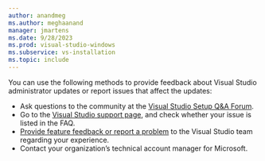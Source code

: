 ```yaml
---
author: anandmeg
ms.author: meghaanand
manager: jmartens
ms.date: 9/28/2023
ms.prod: visual-studio-windows
ms.subservice: vs-installation
ms.topic: include
---
```

You can use the following methods to provide feedback about Visual Studio administrator updates or report issues that affect the updates:

* Ask questions to the community at the [Visual Studio Setup Q&A Forum](/answers/topics/vs-setup.html).
* Go to the [Visual Studio support page](https://visualstudio.microsoft.com/vs/support/), and check whether your issue is listed in the FAQ.
* [Provide feature feedback or report a problem](https://aka.ms/vs/wsus/feedback) to the Visual Studio team regarding your experience.
* Contact your organization’s technical account manager for Microsoft.